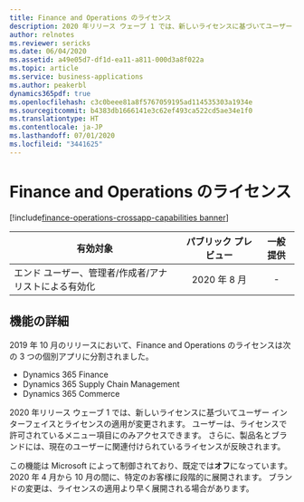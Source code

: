```yaml
---
title: Finance and Operations のライセンス
description: 2020 年リリース ウェーブ 1 では、新しいライセンスに基づいてユーザー インターフェイスとライセンスの適用が変更されます。
author: relnotes
ms.reviewer: sericks
ms.date: 06/04/2020
ms.assetid: a49e05d7-df1d-ea11-a811-000d3a8f022a
ms.topic: article
ms.service: business-applications
ms.author: peakerbl
dynamics365pdf: true
ms.openlocfilehash: c3c0beee81a8f5767059195ad114535303a1934e
ms.sourcegitcommit: b4383db1666141e3c62ef493ca522cd5ae34e1f0
ms.translationtype: HT
ms.contentlocale: ja-JP
ms.lasthandoff: 07/01/2020
ms.locfileid: "3441625"
---
```

# <a name="finance-and-operations-licensing"></a>Finance and Operations のライセンス
[!include[finance-operations-crossapp-capabilities banner](../includes/finance-operations-crossapp-capabilities.md)]

| 有効対象    |  パブリック プレビュー | 一般提供 | 
| ---------- | :----------: |:----------: |
|エンド ユーザー、管理者/作成者/アナリストによる有効化|2020 年 8 月| -|






## <a name="feature-details"></a>機能の詳細
<!--feature detail start -->
2019 年 10 月のリリースにおいて、Finance and Operations のライセンスは次の 3 つの個別アプリに分割されました。 

- Dynamics 365 Finance 
- Dynamics 365 Supply Chain Management 
- Dynamics 365 Commerce

2020 年リリース ウェーブ 1 では、新しいライセンスに基づいてユーザー インターフェイスとライセンスの適用が変更されます。 ユーザーは、ライセンスで許可されているメニュー項目にのみアクセスできます。 さらに、製品名とブランドには、現在のユーザーに関連付けられているライセンスが反映されます。 

この機能は Microsoft によって制御されており、既定では**オフ**になっています。 2020 年 4 月から 10 月の間に、特定のお客様に段階的に展開されます。 ブランドの変更は、ライセンスの適用より早く展開される場合があります。
<!--feature detail end -->









